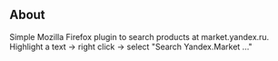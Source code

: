## About
Simple Mozilla Firefox plugin to search products at market.yandex.ru.
Highlight a text -> right click -> select "Search Yandex.Market ..."
